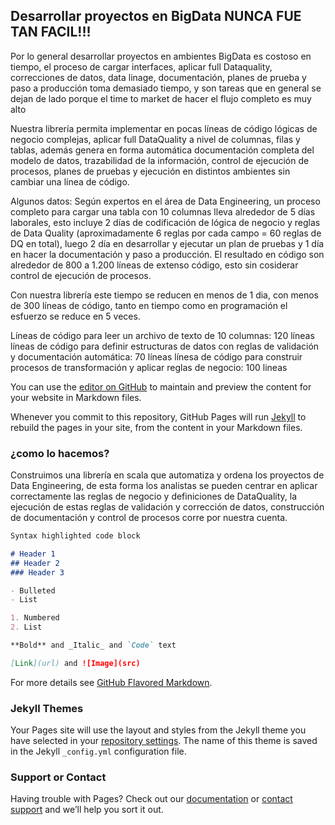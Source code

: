## Desarrollar proyectos en BigData NUNCA FUE TAN FACIL!!!

Por lo general desarrollar proyectos en ambientes BigData es costoso en tiempo, el proceso de cargar interfaces, aplicar full Dataquality, correcciones de datos, data linage, documentación, planes de prueba y paso a producción toma demasiado tiempo, y son tareas que en general se dejan de lado porque el time to market de hacer el flujo completo es muy alto 

Nuestra librería permita implementar en pocas líneas de código lógicas de negocio complejas, aplicar full DataQuality a nivel de columnas, filas y tablas, además genera en forma automática documentación completa del modelo de datos, trazabilidad de la información, control de ejecución de procesos, planes de pruebas y ejecución en distintos ambientes sin cambiar una línea de código.


Algunos datos:
Según expertos en el área de Data Engineering, un proceso completo para cargar una tabla con 10 columnas lleva alrededor de 5 días laborales, esto incluye 2 días de codificación de lógica de negocio y reglas de Data Quality (aproximadamente 6 reglas por cada campo = 60 reglas de DQ en total), luego 2 día en desarrollar y ejecutar un plan de pruebas y 1 día en hacer la documentación y paso a producción. El resultado en código son alrededor de 800 a 1.200 líneas de extenso código, esto sin cosiderar control de ejecución de procesos. 

Con nuestra librería este tiempo se reducen en menos de 1 dia, con menos de 300 líneas de código, tanto en tiempo como en programación el esfuerzo se reduce en 5 veces. 

Líneas de código para leer un archivo de texto de 10 columnas: 120 líneas
líneas de código para definir estructuras de datos con reglas de validación y documentación automática: 70 líneas
línesa de código para construir procesos de transformación y aplicar reglas de negocio: 100 lineas

You can use the [editor on GitHub](https://github.com/HuemulSolutions/HuemulSolutions.github.io/edit/master/index.md) to maintain and preview the content for your website in Markdown files.

Whenever you commit to this repository, GitHub Pages will run [Jekyll](https://jekyllrb.com/) to rebuild the pages in your site, from the content in your Markdown files.

### ¿como lo hacemos?

Construimos una librería en scala que automatiza y ordena los proyectos de Data Engineering, de esta forma los analistas se pueden centrar en aplicar correctamente las reglas de negocio y definiciones de DataQuality, la ejecución de estas reglas de validación y corrección de datos, construcción de documentación y control de procesos corre por nuestra cuenta.

```markdown
Syntax highlighted code block

# Header 1
## Header 2
### Header 3

- Bulleted
- List

1. Numbered
2. List

**Bold** and _Italic_ and `Code` text

[Link](url) and ![Image](src)
```

For more details see [GitHub Flavored Markdown](https://guides.github.com/features/mastering-markdown/).

### Jekyll Themes

Your Pages site will use the layout and styles from the Jekyll theme you have selected in your [repository settings](https://github.com/HuemulSolutions/HuemulSolutions.github.io/settings). The name of this theme is saved in the Jekyll `_config.yml` configuration file.

### Support or Contact

Having trouble with Pages? Check out our [documentation](https://help.github.com/categories/github-pages-basics/) or [contact support](https://github.com/contact) and we’ll help you sort it out.
